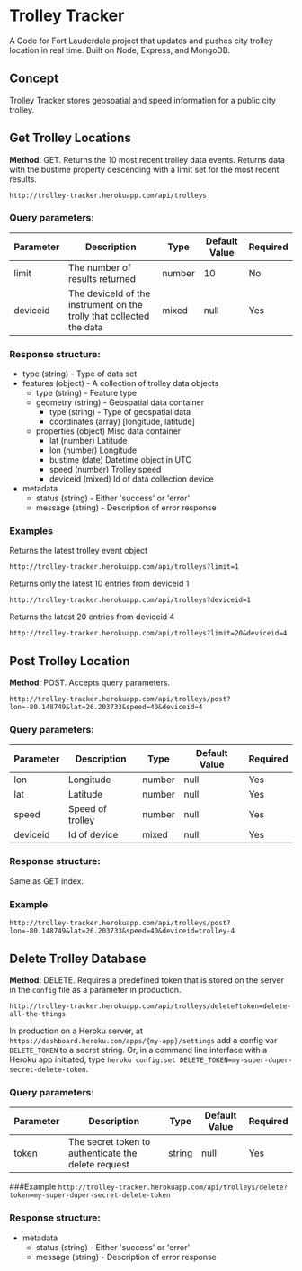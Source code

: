 # Trolley Tracker

A Code for Fort Lauderdale project that updates and pushes city trolley location in real time. Built on Node, Express, and MongoDB.

## Concept

Trolley Tracker stores geospatial and speed information for a public city trolley.

## Get Trolley Locations

**Method**: GET. Returns the 10 most recent trolley data events. Returns data with the bustime property descending with a limit set for the most recent results.

    http://trolley-tracker.herokuapp.com/api/trolleys

### Query parameters:
| Parameter | Description | Type | Default Value | Required|
| -------------|---------------|-------|------------------|-----------|
| limit | The number of results returned| number| 10 | No |
| deviceid | The deviceId of the instrument on the trolly that collected the data| mixed | null | Yes |

### Response structure:
+ type (string) - Type of data set
+ features (object) - A collection of trolley data objects
	+ type (string) - Feature type
	+ geometry (string) - Geospatial data container
		+ type (string) - Type of geospatial data
		+ coordinates (array) [longitude, latitude]
	+ properties (object) Misc data container
		+ lat (number) Latitude
		+ lon (number) Longitude
		+ bustime (date) Datetime object in UTC
		+ speed (number) Trolley speed
		+ deviceid (mixed) Id of data collection device
+ metadata
	+ status (string) - Either 'success' or 'error'
	+ message (string) - Description of error response

### Examples

Returns the latest trolley event object

    http://trolley-tracker.herokuapp.com/api/trolleys?limit=1

Returns only the latest 10 entries from deviceid 1

    http://trolley-tracker.herokuapp.com/api/trolleys?deviceid=1

Returns the latest 20 entries from deviceid 4

    http://trolley-tracker.herokuapp.com/api/trolleys?limit=20&deviceid=4

## Post Trolley Location
**Method**: POST. Accepts query parameters.

`http://trolley-tracker.herokuapp.com/api/trolleys/post?lon=-80.148749&lat=26.203733&speed=40&deviceid=4`

### Query parameters:
| Parameter | Description | Type | Default Value | Required|
| -------------|---------------|-------|------------------|-----------|
| lon | Longitude | number | null | Yes |
| lat | Latitude | number | null | Yes |
| speed | Speed of trolley | number | null | Yes |
|deviceid | Id of device | mixed | null | Yes |

### Response structure:
Same as GET index.

### Example
`http://trolley-tracker.herokuapp.com/api/trolleys/post?lon=-80.148749&lat=26.203733&speed=40&deviceid=trolley-4`

## Delete Trolley Database
**Method**: DELETE. Requires a predefined token that is stored on the server in the `config` file as a parameter in production.

`http://trolley-tracker.herokuapp.com/api/trolleys/delete?token=delete-all-the-things`

In production on a Heroku server, at `https://dashboard.heroku.com/apps/{my-app}/settings` add a config var `DELETE_TOKEN` to a secret string. Or, in a command line interface with a Heroku app initiated, type `heroku config:set DELETE_TOKEN=my-super-duper-secret-delete-token`.

### Query parameters:
| Parameter | Description | Type | Default Value | Required|
| -------------|---------------|-------|------------------|-----------|
| token | The secret token to authenticate the delete request | string | null | Yes |

###Example
`http://trolley-tracker.herokuapp.com/api/trolleys/delete?token=my-super-duper-secret-delete-token`


### Response structure:
+ metadata
	 + status (string) - Either 'success' or 'error'
	 + message (string) - Description of error response
